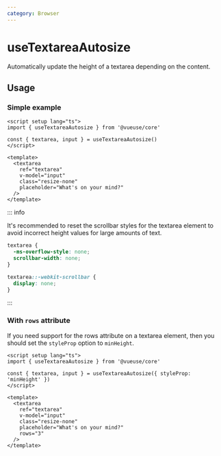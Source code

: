 ```yaml
---
category: Browser
---
```


# useTextareaAutosize

Automatically update the height of a textarea depending on the content.

## Usage

### Simple example

```vue
<script setup lang="ts">
import { useTextareaAutosize } from '@vueuse/core'

const { textarea, input } = useTextareaAutosize()
</script>

<template>
  <textarea
    ref="textarea"
    v-model="input"
    class="resize-none"
    placeholder="What's on your mind?"
  />
</template>
```

::: info

It's recommended to reset the scrollbar styles for the textarea element to avoid incorrect height values for large amounts of text.

```css
textarea {
  -ms-overflow-style: none;
  scrollbar-width: none;
}

textarea::-webkit-scrollbar {
  display: none;
}
```

:::

### With `rows` attribute

If you need support for the rows attribute on a textarea element, then you should set the `styleProp` option to `minHeight`.

```vue
<script setup lang="ts">
import { useTextareaAutosize } from '@vueuse/core'

const { textarea, input } = useTextareaAutosize({ styleProp: 'minHeight' })
</script>

<template>
  <textarea
    ref="textarea"
    v-model="input"
    class="resize-none"
    placeholder="What's on your mind?"
    rows="3"
  />
</template>
```
